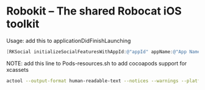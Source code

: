 Robokit – The shared Robocat iOS toolkit
========================================

Usage: add this to applicationDidFinishLaunching
```objective-c
[RKSocial initializeSocialFeaturesWithAppId:@"appId" appName:@"App Name" newInThisVersion:@"· what's new"];
```

NOTE: add this line to Pods-resources.sh to add cocoapods support for xcassets
```bash
actool --output-format human-readable-text --notices --warnings --platform iphonesimulator --minimum-deployment-target 7.0 --target-device iphone --compress-pngs --compile "${BUILT_PRODUCTS_DIR}/${PRODUCT_NAME}.app" `find . -name '*.xcassets'`
```

